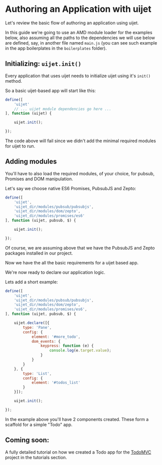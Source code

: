 # Authoring an Application with uijet

Let's review the basic flow of authoring an application using uijet.

In this guide we're going to use an AMD module loader for the examples below,
also assuming all the paths to the dependencies we will use below are defined,
say, in another file named `main.js` (you can see such
example in the app boilerplates in the `boilerplates` folder).

## Initializing: `uijet.init()`

Every application that uses uijet needs to initialize uijet using it's `init()` method.

So a basic uijet-based app will start like this:

```javascript
define([
    'uijet'
    // ... uijet module dependencies go here ...
], function (uijet) {

    uijet.init();

});
```

The code above will fail since we didn't add the minimal required modules for uijet to run.

## Adding modules

You'll have to also load the required modules, of your choice, for pubsub, Promises
and DOM manipulation.

Let's say we choose native ES6 Promises, PubsubJS and Zepto:

```javascript
define([
    'uijet',
    'uijet_dir/modules/pubsub/pubsubjs',
    'uijet_dir/modules/dom/zepto',
    'uijet_dir/modules/promises/es6'
], function (uijet, pubsub, $) {

    uijet.init();

});
```

Of course, we are assuming above that we have the PubsubJS and Zepto packages
installed in our project.

Now we have the all the basic requirements for a uijet based app.

We're now ready to declare our application logic.

Lets add a short example:

```javascript
define([
    'uijet',
    'uijet_dir/modules/pubsub/pubsubjs',
    'uijet_dir/modules/dom/zepto',
    'uijet_dir/modules/promises/es6',
], function (uijet, pubsub, $) {

    uijet.declare([{
        type: 'Pane',
        config: {
            element: '#more_todo',
            dom_events: {
                keypress: function (e) {
                    console.log(e.target.value);
                }
            }
        }
    }, {
        type: 'List',
        config: {
            element: '#todos_list'
        }
    }]);

    uijet.init();

});
```

In the example above you'll have 2 components created.
These form a scaffold for a simple "Todo" app.

## Coming soon:

A fully detailed tutorial on how we created
a Todo app for the [TodoMVC](http://todomvc.com/) project in the tutorials section.

